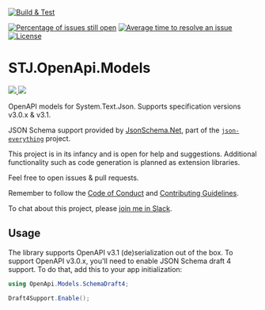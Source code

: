 [![Build & Test](https://github.com/gregsdennis/openapi/actions/workflows/dotnet-core.yml/badge.svg?branch=main&event=push)](https://github.com/gregsdennis/openapi/actions/workflows/dotnet-core.yml)
<!-- [![Test results](https://img.shields.io/endpoint?url=https://gist.githubusercontent.com/gregsdennis/28607f2d276032f4d9a7f2c807e44df7/raw/test-results-badge.json)](https://github.com/gregsdennis/json-everything/actions?query=workflow%3A%22Build+%26+Test%22) -->
[![Percentage of issues still open](http://isitmaintained.com/badge/open/gregsdennis/openapi.svg)](http://isitmaintained.com/project/gregsdennis/openapi "Percentage of issues still open")
[![Average time to resolve an issue](http://isitmaintained.com/badge/resolution/gregsdennis/openapi.svg)](http://isitmaintained.com/project/gregsdennis/openapi "Average time to resolve an issue")
[![License](https://img.shields.io/github/license/gregsdennis/openapi)](https://github.com/gregsdennis/openapi/blob/main/LICENSE)

# STJ.OpenApi.Models

[![](https://img.shields.io/nuget/vpre/STJ.OpenApi.Models.svg?svg=true) ![](https://img.shields.io/nuget/dt/STJ.OpenApi.Models.svg?svg=true)](https://www.nuget.org/packages/STJ.OpenAPI.Models)

OpenAPI models for System.Text.Json.  Supports specification versions v3.0.x & v3.1.

JSON Schema support provided by [JsonSchema.Net](https://www.nuget.org/packages/JsonSchema.Net), part of the [`json-everything`](https://github.com/gregsdennis/json-everything) project.

This project is in its infancy and is open for help and suggestions.  Additional functionality such as code generation is planned as extension libraries.

Feel free to open issues & pull requests.

Remember to follow the [Code of Conduct](./CODE_OF_CONDUCT.md) and [Contributing Guidelines](./CONTRIBUTING.md).

To chat about this project, please [join me in Slack](https://join.slack.com/t/manateeopensource/shared_invite/enQtMzU4MjgzMjgyNzU3LWZjYzAzYzY3NjY1MjY3ODI0ZGJiZjc3Nzk1MDM5NTNlMjMyOTE0MzMxYWVjMjdiOGU1NDY5OGVhMGQ5YzY4Zjg).

## Usage

The library supports OpenAPI v3.1 (de)serialization out of the box.  To support OpenAPI v3.0.x, you'll need to enable JSON Schema draft 4 support.  To do that, add this to your app initialization:

```c#
using OpenApi.Models.SchemaDraft4;

Draft4Support.Enable();
```